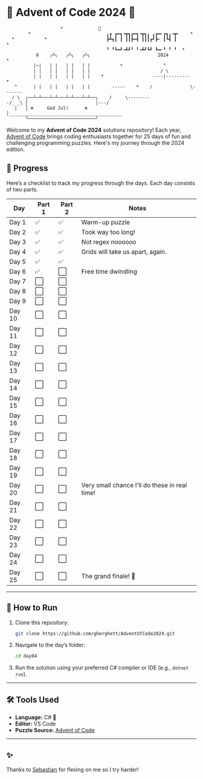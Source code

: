 # 🎄 Advent of Code 2024 🎄
```
                    *             🌟
        *                            ╻┏ ┏━┓╺┳┓┏━┓╺┳┓╻ ╻┏━╸┏┓╻╺┳╸    *
  *           *                      ┣┻┓┃ ┃ ┃┃┣━┫ ┃┃┃┏┛┣╸ ┃┗┫ ┃        *
                                     ╹ ╹┗━┛╺┻┛╹ ╹╺┻┛┗┛ ┗━╸╹ ╹ ╹  *
           6    ╭┴╮   ╭┴╮   ╭┴╮                         2024          *
          |─|   | |   | |   | |           *               ^
          | |   | |   | |   | |                          / \
          | |   | |   | |   | |    *                  ----|---------    *
   ^      | |   | |   | |   | |        -----    *    /              \-------
  / \  ╭──┴─┴───┴─┴───┴─┴───┴─┴──╮    /     \--------
-/_ _\ │                         │---/
   |   │ ❄️     God Jul!      ❄️ │__________________________________________
       ╰─────────────────────────╯
```
Welcome to my **Advent of Code 2024** solutions repository! Each year, [Advent of Code](https://adventofcode.com/) brings coding enthusiasts together for 25 days of fun and challenging programming puzzles. Here's my journey through the 2024 edition.

## 📆 Progress

Here’s a checklist to track my progress through the days. Each day consists of two parts. 

| Day | Part 1 | Part 2 | Notes |
|-----|--------|--------|-------|
| Day 1  | ✅  | ✅  | Warm-up puzzle |
| Day 2  | ✅  | ✅  | Took way too long! |
| Day 3  | ✅  | ✅  | Not regex noooooo |
| Day 4  | ✅  | ✅  | Grids will take us apart, again. |
| Day 5  | ✅  | ✅  | |
| Day 6  | ✅  | ⬜  | Free time dwindling |
| Day 7  | ⬜  | ⬜  | |
| Day 8  | ⬜  | ⬜  | |
| Day 9  | ⬜  | ⬜  | |
| Day 10 | ⬜  | ⬜  | |
| Day 11 | ⬜  | ⬜  | |
| Day 12 | ⬜  | ⬜  | |
| Day 13 | ⬜  | ⬜  | |
| Day 14 | ⬜  | ⬜  | |
| Day 15 | ⬜  | ⬜  | |
| Day 16 | ⬜  | ⬜  | |
| Day 17 | ⬜  | ⬜  | |
| Day 18 | ⬜  | ⬜  | |
| Day 19 | ⬜  | ⬜  | |
| Day 20 | ⬜  | ⬜  | Very small chance I'll do these in real time!|
| Day 21 | ⬜  | ⬜  | |
| Day 22 | ⬜  | ⬜  | |
| Day 23 | ⬜  | ⬜  | |
| Day 24 | ⬜  | ⬜  | |
| Day 25 | ⬜  | ⬜  | The grand finale! 🎉 |

---

## 🚀 How to Run

1. Clone this repository:
   ```bash
   git clone https://github.com/gherghett/AdventOfCode2024.git
   ```
2. Navigate to the day’s folder:
   ```bash
   cd day04
   ```
3. Run the solution using your preferred C# compiler or IDE (e.g., `dotnet run`).

---

## 🛠 Tools Used

- **Language:** C# 🖤
- **Editor:**  VS Code
- **Puzzle Source:** [Advent of Code](https://adventofcode.com/2024)

---

## ✨ 

Thanks to [Sebastian](https://github.com/sebastians-codes/) for flexing on me so I try harder! 

